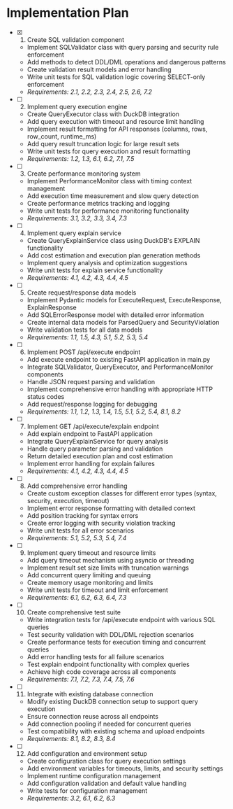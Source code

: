 # Implementation Plan

- [x] 1. Create SQL validation component

  - Implement SQLValidator class with query parsing and security rule enforcement
  - Add methods to detect DDL/DML operations and dangerous patterns
  - Create validation result models and error handling
  - Write unit tests for SQL validation logic covering SELECT-only enforcement
  - _Requirements: 2.1, 2.2, 2.3, 2.4, 2.5, 2.6, 7.2_

- [ ] 2. Implement query execution engine

  - Create QueryExecutor class with DuckDB integration
  - Add query execution with timeout and resource limit handling
  - Implement result formatting for API responses (columns, rows, row_count, runtime_ms)
  - Add query result truncation logic for large result sets
  - Write unit tests for query execution and result formatting
  - _Requirements: 1.2, 1.3, 6.1, 6.2, 7.1, 7.5_

- [ ] 3. Create performance monitoring system

  - Implement PerformanceMonitor class with timing context management
  - Add execution time measurement and slow query detection
  - Create performance metrics tracking and logging
  - Write unit tests for performance monitoring functionality
  - _Requirements: 3.1, 3.2, 3.3, 3.4, 7.3_

- [ ] 4. Implement query explain service

  - Create QueryExplainService class using DuckDB's EXPLAIN functionality
  - Add cost estimation and execution plan generation methods
  - Implement query analysis and optimization suggestions
  - Write unit tests for explain service functionality
  - _Requirements: 4.1, 4.2, 4.3, 4.4, 4.5_

- [ ] 5. Create request/response data models

  - Implement Pydantic models for ExecuteRequest, ExecuteResponse, ExplainResponse
  - Add SQLErrorResponse model with detailed error information
  - Create internal data models for ParsedQuery and SecurityViolation
  - Write validation tests for all data models
  - _Requirements: 1.1, 1.5, 4.3, 5.1, 5.2, 5.3, 5.4_

- [ ] 6. Implement POST /api/execute endpoint

  - Add execute endpoint to existing FastAPI application in main.py
  - Integrate SQLValidator, QueryExecutor, and PerformanceMonitor components
  - Handle JSON request parsing and validation
  - Implement comprehensive error handling with appropriate HTTP status codes
  - Add request/response logging for debugging
  - _Requirements: 1.1, 1.2, 1.3, 1.4, 1.5, 5.1, 5.2, 5.4, 8.1, 8.2_

- [ ] 7. Implement GET /api/execute/explain endpoint

  - Add explain endpoint to FastAPI application
  - Integrate QueryExplainService for query analysis
  - Handle query parameter parsing and validation
  - Return detailed execution plan and cost estimation
  - Implement error handling for explain failures
  - _Requirements: 4.1, 4.2, 4.3, 4.4, 4.5_

- [ ] 8. Add comprehensive error handling

  - Create custom exception classes for different error types (syntax, security, execution, timeout)
  - Implement error response formatting with detailed context
  - Add position tracking for syntax errors
  - Create error logging with security violation tracking
  - Write unit tests for all error scenarios
  - _Requirements: 5.1, 5.2, 5.3, 5.4, 7.4_

- [ ] 9. Implement query timeout and resource limits

  - Add query timeout mechanism using asyncio or threading
  - Implement result set size limits with truncation warnings
  - Add concurrent query limiting and queuing
  - Create memory usage monitoring and limits
  - Write unit tests for timeout and limit enforcement
  - _Requirements: 6.1, 6.2, 6.3, 6.4, 7.3_

- [ ] 10. Create comprehensive test suite

  - Write integration tests for /api/execute endpoint with various SQL queries
  - Test security validation with DDL/DML rejection scenarios
  - Create performance tests for execution timing and concurrent queries
  - Add error handling tests for all failure scenarios
  - Test explain endpoint functionality with complex queries
  - Achieve high code coverage across all components
  - _Requirements: 7.1, 7.2, 7.3, 7.4, 7.5, 7.6_

- [ ] 11. Integrate with existing database connection

  - Modify existing DuckDB connection setup to support query execution
  - Ensure connection reuse across all endpoints
  - Add connection pooling if needed for concurrent queries
  - Test compatibility with existing schema and upload endpoints
  - _Requirements: 8.1, 8.2, 8.3, 8.4_

- [ ] 12. Add configuration and environment setup
  - Create configuration class for query execution settings
  - Add environment variables for timeouts, limits, and security settings
  - Implement runtime configuration management
  - Add configuration validation and default value handling
  - Write tests for configuration management
  - _Requirements: 3.2, 6.1, 6.2, 6.3_
